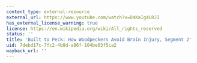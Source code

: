 ```yaml
---
content_type: external-resource
external_url: https://www.youtube.com/watch?v=D4KaIg4LRJI
has_external_license_warning: true
license: https://en.wikipedia.org/wiki/All_rights_reserved
status: ''
title: 'Built to Peck: How Woodpeckers Avoid Brain Injury, Segment 2'
uid: 7debd17c-7fc2-4b8d-a86f-104be03f5ca2
wayback_url: ''
---
```

